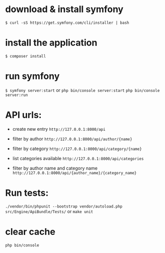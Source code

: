 
# download & install symfony 
`$ curl -sS https://get.symfony.com/cli/installer | bash`

# install the application 
`$ composer install`

# run symfony
`$ symfony server:start`
or
`php bin/console server:start`
`php bin/console server:run`

# API urls:

* create new entry
`http://127.0.0.1:8000/api`

* filter by author
`http://127.0.0.1:8000/api/author/{name}`

* filter by category
`http://127.0.0.1:8000/api/category/{name}`

* list categories available
`http://127.0.0.1:8000/api/categories`

* filter by author name and category name
`http://127.0.0.1:8000/api/{author_name}/{category_name}`

# Run tests:
`./vendor/bin/phpunit --bootstrap vendor/autoload.php src/Engine/ApiBundle/Tests/`
or
`make unit`

# clear cache
`php bin/console`
